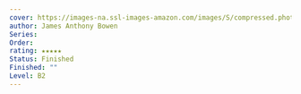 ```yaml
---
cover: https://images-na.ssl-images-amazon.com/images/S/compressed.photo.goodreads.com/books/1331779332i/12394068.jpg
author: James Anthony Bowen
Series: 
Order: 
rating: ★★★★★
Status: Finished
Finished: ""
Level: B2
---
```








